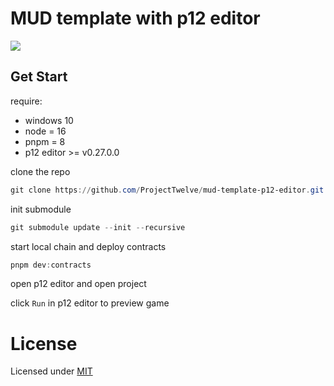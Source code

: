 # MUD template with p12 editor

![](./preview.gif)

## Get Start

require:

- windows 10
- node = 16
- pnpm = 8
- p12 editor >= v0.27.0.0

clone the repo

```powershell
git clone https://github.com/ProjectTwelve/mud-template-p12-editor.git
```

init submodule

```powershell
git submodule update --init --recursive
```

start local chain and deploy contracts

```powershell
pnpm dev:contracts
```

open p12 editor and open project

click `Run` in p12 editor to preview game


# License

Licensed under [MIT](./LICENSE)